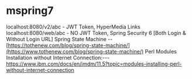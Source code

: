 # mspring7
localhost:8080/v2/abc - JWT Token, HyperMedia Links <br />
localhost:8080/web/abc - NO JWT Token, Spring Security 6 [Both Login & Without Login URL]
Spring State Machine -- [https://tothenew.com/blog/spring-state-machine/](https://www.tothenew.com/blog/spring-state-machine/)
Perl Modules Installation without Internet Connection:--- https://www.ibm.com/docs/en/imdm/11.5?topic=modules-installing-perl-without-internet-connection
